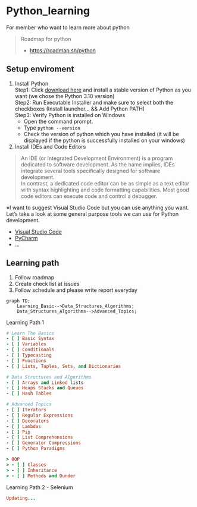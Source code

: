 # Python_learning

For member who want to learn more about python

> Roadmap for python
> - https://roadmap.sh/python

## Setup enviroment
1. Install Python<br>
Step1: Click [download here](https://www.python.org/downloads/) and install a stable version of Python as you want (we chose the Python 3.10 version)<br>
Step2: Run Executable Installer and make sure to select both the checkboxes (Install launcher... && Add Python PATH)<br>
Step3: Verify Python is installed on Windows<br>
    - Open the command prompt.
    - Type ```python --version```
    - Check the version of python which you have installed (it will be displayed if the python is successfully installed on your windows)
2. Install IDEs and Code Editors<br>
> An IDE (or Integrated Development Environment) is a program dedicated to software development. As the name implies, IDEs integrate several tools specifically designed for software development. <br>
> In contrast, a dedicated code editor can be as simple as a text editor with syntax highlighting and code formatting capabilities. Most good code editors can execute code and control a debugger.

※I want to suggest Visual Studio Code but you can use anything you want. Let’s take a look at some general purpose tools we can use for Python development.
- [Visual Studio Code](https://code.visualstudio.com/download)
- [PyCharm](https://www.jetbrains.com/ja-jp/pycharm/download/)
- ...

## Learning path
1. Follow roadmap
2. Create check list at issues
3. Follow schedule and please write report everyday

```mermaid
graph TD;
    Learning_Basic-->Data_Structures_Algorithms;
    Data_Structures_Algorithms-->Advanced_Topics;
```

Learning Path 1
```rb
# Learn The Basics
- [ ] Basic Syntax
- [ ] Variables
- [ ] Conditionals
- [ ] Typecasting
- [ ] Functions
- [ ] Lists, Tuples, Sets, and Dictionaries

# Data Structures and Algorithms
- [ ] Arrays and Linked lists
- [ ] Heaps Stacks and Queues
- [ ] Hash Tables

# Advanced Topics
- [ ] Iterators
- [ ] Regular Expressions
- [ ] Decorators
- [ ] Lambdas
- [ ] Pip
- [ ] List Comprehensions
- [ ] Generator Compressions
- [ ] Python Paradigms

> OOP
> - [ ] Classes
> - [ ] Inheritance
> - [ ] Methods and Dunder

```

Learning Path 2 - Selenium
```rb
Updating...

```

